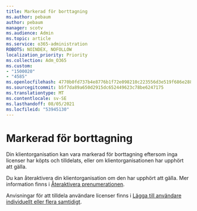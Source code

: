 ```yaml
---
title: Markerad för borttagning
ms.author: pebaum
author: pebaum
manager: scotv
ms.audience: Admin
ms.topic: article
ms.service: o365-administration
ROBOTS: NOINDEX, NOFOLLOW
localization_priority: Priority
ms.collection: Adm_O365
ms.custom:
- "1500020"
- "4585"
ms.openlocfilehash: 4770b0fd737b4e8776b1f72e098210c223556d3e519f686e2881fa94e84748d1
ms.sourcegitcommit: b5f7da89a650d2915dc652449623c78be6247175
ms.translationtype: MT
ms.contentlocale: sv-SE
ms.lasthandoff: 08/05/2021
ms.locfileid: "53945130"
---
```

# <a name="marked-for-removal"></a>Markerad för borttagning

Din klientorganisation kan vara markerad för borttagning eftersom inga licenser har köpts och tilldelats, eller om klientorganisationen har upphört att gälla. 

Du kan återaktivera din klientorganisation om den har upphört att gälla. Mer information finns i [Återaktivera prenumerationen](https://docs.microsoft.com/microsoft-365/commerce/subscriptions/reactivate-your-subscription?view=o365-worldwide).

Anvisningar för att tilldela användare licenser finns i [Lägga till användare individuellt eller flera samtidigt](https://support.office.com/article/Assign-or-remove-licenses-for-Office-365-for-business-997596b5-4173-4627-b915-36abac6786dc).
